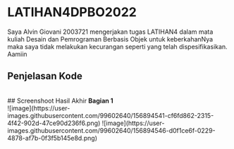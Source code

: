 # LATIHAN4DPBO2022
Saya Alvin Giovani 2003721 mengerjakan tugas LATIHAN4 dalam mata kuliah Desain dan Pemrograman Berbasis Objek untuk keberkahanNya maka saya tidak melakukan kecurangan seperti yang telah dispesifikasikan. Aamiin<br>

## Penjelasan Kode

<br>  
## Screenshoot Hasil Akhir
<b>Bagian 1</b><br>
![image](https://user-images.githubusercontent.com/99602640/156894541-cf6fd862-2315-4f42-902d-47ce90d236f6.png)
![image](https://user-images.githubusercontent.com/99602640/156894546-d0f1ce6f-0229-4878-af7b-0f3f5b145e8d.png)


<br>
